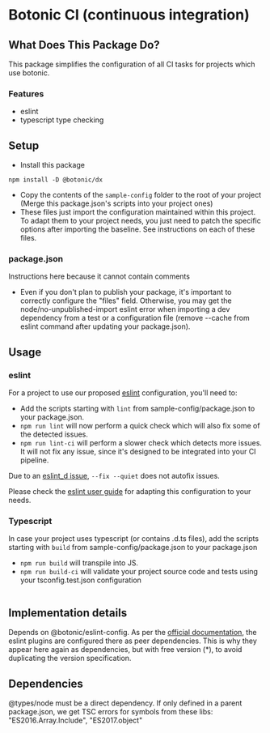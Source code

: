 # Botonic CI (continuous integration)

## What Does This Package Do?

This package simplifies the configuration of all CI tasks for projects which use botonic.

### Features

* eslint
* typescript type checking


## Setup

* Install this package
```
npm install -D @botonic/dx
```
* Copy the contents of the `sample-config` folder to the root of your project 
  (Merge this package.json's scripts into your project ones)
* These files just import the configuration maintained within this project. 
  To adapt them to your project needs, you just need to patch the specific options after importing the baseline.
  See instructions on each of these files.

### package.json
Instructions here because it cannot contain comments
* Even if you don't plan to publish your package, it's important to correctly configure the "files" field. 
  Otherwise, you may get the node/no-unpublished-import
  eslint error when importing a dev dependency from a test or a configuration file 
  (remove --cache from eslint command after updating your package.json).


## Usage

### eslint

For a project to use our proposed [eslint](https://eslint.org/) configuration, you'll need to:
* Add the scripts starting with `lint` from sample-config/package.json to your package.json.
* `npm run lint` will now perform a quick check which will also fix some of the detected issues. 
* `npm run lint-ci` will perform a slower check which detects more issues. It will not fix any issue,
since it's designed to be integrated into your CI pipeline.
  
Due to an [eslint_d issue](https://github.com/mantoni/eslint_d.js/issues/157), `--fix --quiet` does not autofix issues.

Please check the [eslint user guide](https://eslint.org/docs/user-guide/) for adapting this configuration to your needs.

### Typescript

In case your project uses typescript (or contains .d.ts files), add the scripts starting with 
`build` from sample-config/package.json to your package.json
* `npm run build` will transpile into JS.
* `npm run build-ci` will validate your project source code and tests using your tsconfig.test.json configuration
```    
```

## Implementation details
Depends on @botonic/eslint-config. As per the
[official documentation](https://eslint.org/docs/developer-guide/shareable-configs),
the eslint plugins are configured there as peer dependencies.
This is why they appear here again as dependencies, but with free version (*),
to avoid duplicating the version specification.

## Dependencies
@types/node must be a direct dependency. If only defined in a parent package.json, we get TSC errors for
symbols from these libs: "ES2016.Array.Include", "ES2017.object"
